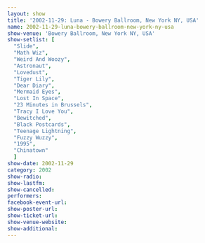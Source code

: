 ```yaml
---
layout: show
title: '2002-11-29: Luna - Bowery Ballroom, New York NY, USA'
name: 2002-11-29-luna-bowery-ballroom-new-york-ny-usa
show-venue: 'Bowery Ballroom, New York NY, USA'
show-setlist: [
  "Slide",
  "Math Wiz",
  "Weird And Woozy",
  "Astronaut",
  "Lovedust",
  "Tiger Lily",
  "Dear Diary",
  "Mermaid Eyes",
  "Lost In Space",
  "23 Minutes in Brussels",
  "Tracy I Love You",
  "Bewitched",
  "Black Postcards",
  "Teenage Lightning",
  "Fuzzy Wuzzy",
  "1995",
  "Chinatown"
  ]
show-date: 2002-11-29
category: 2002
show-radio: 
show-lastfm: 
show-cancelled: 
performers: 
facebook-event-url: 
show-poster-url: 
show-ticket-url: 
show-venue-website: 
show-additional: 
---
```


